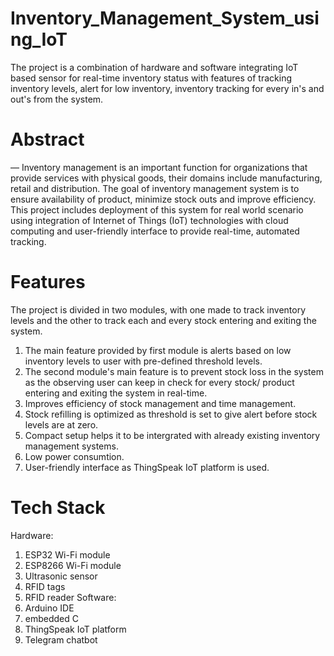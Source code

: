 # Inventory_Management_System_using_IoT
The project is a combination of hardware and software integrating IoT based sensor for real-time inventory status with features of tracking inventory levels, alert for low inventory, inventory tracking for every in's and out's from the system. 
# Abstract
— Inventory management is an important function for organizations that provide services with physical goods, their domains include manufacturing, retail and distribution. The goal of inventory management system is to ensure availability of product, minimize stock outs and improve efficiency.  This project includes deployment of this system for real world scenario using integration of Internet of Things (IoT) technologies with cloud computing and user-friendly interface to provide real-time, automated tracking.
# Features
The project is divided in two modules, with one made to track inventory levels and the other to track each and every stock entering and exiting the system. 
1) The main feature provided by first module is alerts based on low inventory levels to user with pre-defined threshold levels.
2) The second module's main feature is to prevent stock loss in the system as the observing user can keep in check for every stock/ product entering and exiting the system in real-time.
3) Improves efficiency of stock management and time management.
4) Stock refilling is optimized as threshold is set to give alert before stock levels are at zero.
5) Compact setup helps it to be intergrated with already existing inventory management systems.
6) Low power consumtion.
7) User-friendly interface as ThingSpeak IoT platform is used.
# Tech Stack
Hardware:
1) ESP32 Wi-Fi module
2) ESP8266 Wi-Fi module
3) Ultrasonic sensor
4) RFID tags
5) RFID reader
Software:
1) Arduino IDE
2) embedded C
3) ThingSpeak IoT platform
4) Telegram chatbot
